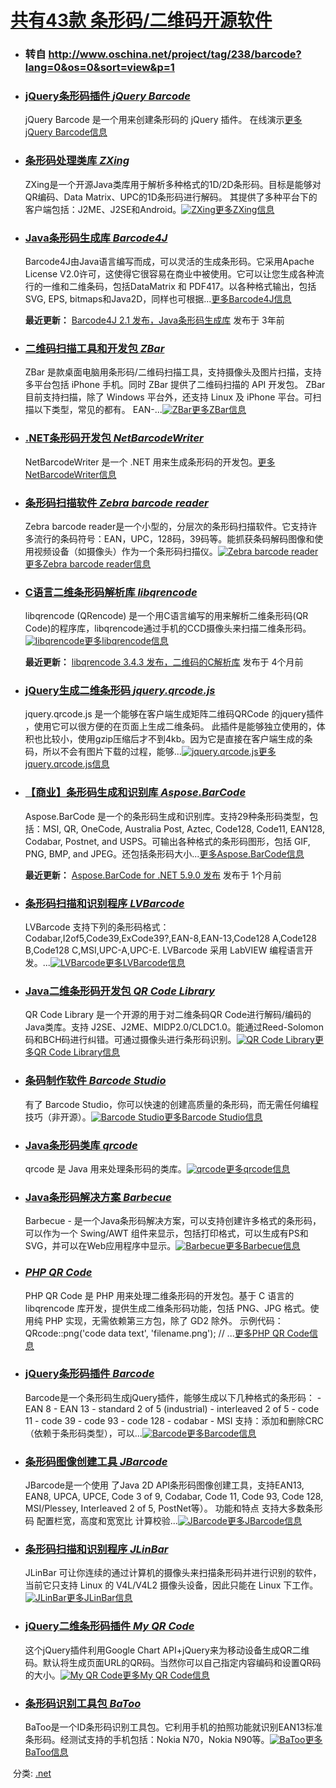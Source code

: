 # [共有43款 条形码/二维码开源软件](https://www.cnblogs.com/systemnet123/p/3510343.html)

- ### 转自  http://www.oschina.net/project/tag/238/barcode?lang=0&os=0&sort=view&p=1

- ### [jQuery条形码插件 *jQuery Barcode*](http://www.oschina.net/p/jquery+barcode)

  jQuery Barcode 是一个用来创建条形码的 jQuery 插件。 在线演示[更多jQuery Barcode信息](http://www.oschina.net/p/jquery+barcode)

- ### [条形码处理类库 *ZXing*](http://www.oschina.net/p/zxing)

  ZXing是一个开源Java类库用于解析多种格式的1D/2D条形码。目标是能够对QR编码、Data Matrix、UPC的1D条形码进行解码。 其提供了多种平台下的客户端包括：J2ME、J2SE和Android。[![ZXing](http://www.oschina.net/uploads/img/201005/14103651_KyYp.jpg)](http://www.oschina.net/p/zxing)[更多ZXing信息](http://www.oschina.net/p/zxing)

- ### [Java条形码生成库 *Barcode4J*](http://www.oschina.net/p/barcode4j)

  Barcode4J由Java语言编写而成，可以灵活的生成条形码。它采用Apache License V2.0许可，这使得它很容易在商业中被使用。它可以让您生成各种流行的一维和二维条码，包括DataMatrix 和  PDF417。以各种格式输出，包括SVG, EPS, bitmaps和Java2D，同样也可根据...[更多Barcode4J信息](http://www.oschina.net/p/barcode4j)

  **最近更新：** [Barcode4J 2.1 发布，Java条形码生成库](http://www.oschina.net/news/13853/barcode4j-2-1) 发布于 3年前

- ### [二维码扫描工具和开发包 *ZBar*](http://www.oschina.net/p/zbar)

  ZBar 是款桌面电脑用条形码/二维码扫描工具，支持摄像头及图片扫描，支持多平台包括 iPhone 手机。同时 ZBar 提供了二维码扫描的 API  开发包。 ZBar 目前支持扫描，除了 Windows 平台外，还支持 Linux 及 iPhone 平台。可扫描以下类型，常见的都有。  EAN-...[![ZBar](http://static.oschina.net/uploads/img/201112/03223641_YQsu.png)](http://www.oschina.net/p/zbar)[更多ZBar信息](http://www.oschina.net/p/zbar)

- ### [.NET条形码开发包 *NetBarcodeWriter*](http://www.oschina.net/p/netbarcodewriter)

  NetBarcodeWriter 是一个 .NET 用来生成条形码的开发包。[更多NetBarcodeWriter信息](http://www.oschina.net/p/netbarcodewriter)

- ### [条形码扫描软件 *Zebra barcode reader*](http://www.oschina.net/p/zebra+barcode+reader)

  Zebra barcode reader是一个小型的，分层次的条形码扫描软件。它支持许多流行的条码符号：EAN，UPC，128码，39码等。能抓获条码解码图像和使用视频设备（如摄像头）作为一个条形码扫描仪。[![Zebra barcode reader](http://www.oschina.net/uploads/img/200812/05180745_Zu69.png)](http://www.oschina.net/p/zebra+barcode+reader)[更多Zebra barcode reader信息](http://www.oschina.net/p/zebra+barcode+reader)

- ### [C语言二维条形码解析库 *libqrencode*](http://www.oschina.net/p/libqrencode)

  libqrencode (QRencode) 是一个用C语言编写的用来解析二维条形码(QR Code)的程序库，libqrencode通过手机的CCD摄像头来扫描二维条形码。[![libqrencode](http://www.oschina.net/uploads/img/201012/21224551_d0cn.png)](http://www.oschina.net/p/libqrencode)[更多libqrencode信息](http://www.oschina.net/p/libqrencode)

  **最近更新：** [libqrencode 3.4.3 发布，二维码的C解析库](http://www.oschina.net/news/43162/libqrencode-3-4-3) 发布于 4个月前

- ### [jQuery生成二维条形码 *jquery.qrcode.js*](http://www.oschina.net/p/jquery-qrcode-js)

  jquery.qrcode.js 是一个能够在客户端生成矩阵二维码QRCode 的jquery插件 ，使用它可以很方便的在页面上生成二维条码。  此插件是能够独立使用的，体积也比较小，使用gzip压缩后才不到4kb。因为它是直接在客户端生成的条码，所以不会有图片下载的过程，能够...[![jquery.qrcode.js](http://static.oschina.net/uploads/img/201112/11211856_G3He.jpg)](http://www.oschina.net/p/jquery-qrcode-js)[更多jquery.qrcode.js信息](http://www.oschina.net/p/jquery-qrcode-js)

- ### [【商业】条形码生成和识别库 *Aspose.BarCode*](http://www.oschina.net/p/aspose-barcode)

  Aspose.BarCode 是一个的条形码生成和识别库。支持29种条形码类型，包括：MSI, QR, OneCode, Australia Post, Aztec,  Code128, Code11, EAN128, Codabar, Postnet, and USPS。可输出各种格式的条形码图形，包括  GIF, PNG, BMP, and JPEG。还包括条形码大小...[更多Aspose.BarCode信息](http://www.oschina.net/p/aspose-barcode)

  **最近更新：** [Aspose.BarCode for .NET 5.9.0 发布](http://www.oschina.net/news/46595/aspose-barcode-for-dotnet-5-9-0) 发布于 1个月前

- ### [条形码扫描和识别程序 *LVBarcode*](http://www.oschina.net/p/lvbarcode)

  LVBarcode 支持下列的条形码格式：Codabar,I2of5,Code39,ExCode39?,EAN-8,EAN-13,Code128  A,Code128 B,Code128 C,MSI,UPC-A,UPC-E. LVBarcode 采用 LabVIEW 编程语言开发。...[![LVBarcode](http://www.oschina.net/uploads/img/200912/26074430_bm87.jpg)](http://www.oschina.net/p/lvbarcode)[更多LVBarcode信息](http://www.oschina.net/p/lvbarcode)

- ### [Java二维条形码开发包 *QR Code Library*](http://www.oschina.net/p/qrcode)

  QR Code Library 是一个开源的用于对二维条码QR Code进行解码/编码的Java类库。支持 J2SE、J2ME、MIDP2.0/CLDC1.0。能通过Reed-Solomon码和BCH码进行纠错。可通过摄像头进行条形码识别。[![QR Code Library](http://www.oschina.net/uploads/img/201009/28165914_fiDz.png)](http://www.oschina.net/p/qrcode)[更多QR Code Library信息](http://www.oschina.net/p/qrcode)

- ### [条码制作软件 *Barcode Studio*](http://www.oschina.net/p/barcodestudio)

  有了 Barcode Studio，你可以快速的创建高质量的条形码，而无需任何编程技巧（非开源）。[![Barcode Studio](http://www.oschina.net/uploads/img/200904/15071048_wDUb.gif)](http://www.oschina.net/p/barcodestudio)[更多Barcode Studio信息](http://www.oschina.net/p/barcodestudio)

- ### [Java条形码类库 *qrcode*](http://www.oschina.net/p/qrcode-java)

  qrcode 是 Java 用来处理条形码的类库。[![qrcode](http://www.oschina.net/uploads/img/201012/21224903_aYvE.png)](http://www.oschina.net/p/qrcode-java)[更多qrcode信息](http://www.oschina.net/p/qrcode-java)

- ### [Java条形码解决方案 *Barbecue*](http://www.oschina.net/p/barbecue)

  Barbecue - 是一个Java条形码解决方案，可以支持创建许多格式的条形码，可以作为一个 Swing/AWT 组件来显示，包括打印格式，可以生成有PS和SVG，并可以在Web应用程序中显示。[![Barbecue](http://www.oschina.net/uploads/img/200907/21170144_KfOg.png)](http://www.oschina.net/p/barbecue)[更多Barbecue信息](http://www.oschina.net/p/barbecue)

- ### [*PHP QR Code*](http://www.oschina.net/p/phpqrcode)

  PHP QR Code 是 PHP 用来处理二维条形码的开发包。基于 C 语言的 libqrencode 库开发，提供生成二维条形码功能，包括  PNG、JPG 格式。使用纯 PHP 实现，无需依赖第三方包，除了 GD2 除外。 示例代码： QRcode::png('code data  text', 'filename.png'); // ...[更多PHP QR Code信息](http://www.oschina.net/p/phpqrcode)

- ### [jQuery条形码插件 *Barcode*](http://www.oschina.net/p/barcode)

  Barcode是一个条形码生成jQuery插件，能够生成以下几种格式的条形码： - EAN 8 - EAN 13 - standard 2 of 5 (industrial) - interleaved 2 of 5 -  code 11 - code 39 - code 93 - code 128 - codabar - MSI  支持：添加和删除CRC（依赖于条形码类型），可以...[![Barcode](http://www.oschina.net/uploads/img/201009/02155217_40U5.jpg)](http://www.oschina.net/p/barcode)[更多Barcode信息](http://www.oschina.net/p/barcode)

- ### [条形码图像创建工具 *JBarcode*](http://www.oschina.net/p/jbarcode)

  JBarcode是一个使用 了Java 2D API条形码图像创建工具，支持EAN13, EAN8, UPCA, UPCE, Code 3 of 9, Codabar,  Code 11, Code 93, Code 128, MSI/Plessey, Interleaved 2 of 5, PostNet等）。  功能和特点 支持大多数条形码 配置栏宽，高度和宽宽比 计算校验...[![JBarcode](http://www.oschina.net/uploads/img/200812/05185540_PxtX.png)](http://www.oschina.net/p/jbarcode)[更多JBarcode信息](http://www.oschina.net/p/jbarcode)

- ### [条形码扫描和识别程序 *JLinBar*](http://www.oschina.net/p/jlinbar)

  JLinBar 可让你连续的通过计算机的摄像头来扫描条形码并进行识别的软件，当前它只支持 Linux 的 V4L/V4L2 摄像头设备，因此只能在 Linux 下工作。[![JLinBar](http://www.oschina.net/uploads/img/200912/26074124_kelh.png)](http://www.oschina.net/p/jlinbar)[更多JLinBar信息](http://www.oschina.net/p/jlinbar)

- ### [jQuery二维条形码插件 *My QR Code*](http://www.oschina.net/p/myqrcode)

  这个jQuery插件利用Google Chart API+jQuery来为移动设备生成QR二维码。默认将生成页面URL的QR码。当然你可以自己指定内容编码和设置QR码的大小。[![My QR Code](http://static.oschina.net/uploads/img/201108/05083227_pkt8.jpg)](http://www.oschina.net/p/myqrcode)[更多My QR Code信息](http://www.oschina.net/p/myqrcode)

- ### [条形码识别工具包 *BaToo*](http://www.oschina.net/p/batoo)

  BaToo是一个ID条形码识别工具包。它利用手机的拍照功能就识别EAN13标准条形码。经测试支持的手机包括：Nokia N70，Nokia N90等。[![BaToo](http://people.inf.ethz.ch/adelmanr/batoo/resources/images/demo_image.png)](http://www.oschina.net/p/batoo)[更多BaToo信息](http://www.oschina.net/p/batoo)

​    分类:             [.net](https://www.cnblogs.com/systemnet123/category/463648.html)